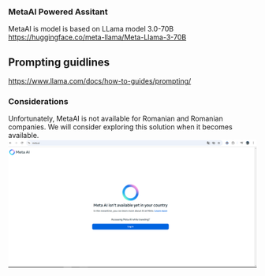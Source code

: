 ### MetaAI Powered Assitant
MetaAI is model is based on LLama model 3.0-70B
https://huggingface.co/meta-llama/Meta-Llama-3-70B
## Prompting guidlines
https://www.llama.com/docs/how-to-guides/prompting/
### Considerations
Unfortunately, MetaAI is not available for Romanian and Romanian companies. We will consider exploring this solution when it becomes available.
![alt text](image.png)